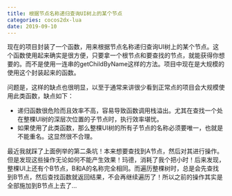 ```yaml
---
title: 根据节点名称递归查询UI树上的某个节点
categories: cocos2dx-lua
date: 2019-09-10
---
```


现在的项目封装了一个函数，用来根据节点名称递归查询UI树上的某个节点。这个函数使用起来确实是很方便，只要拿一个根节点和要查找的节点，就能获得你想要的。而不是使用一连串的getChildByName这样的方法。项目中现在是大规模的使用这个封装起来的函数。

问题是，这样的缺点也很明显，以至于通常来讲很少看到正常点的项目会大规模使用此类函数，缺点如下：
* 递归函数很危险而且效率不高，容易导致函数调用栈溢出。尤其在查找一个处在整棵UI树的深层次位置的子节点时，执行效率堪忧。
* 如果使用了此类函数，那么整棵UI树的所有子节点的名称必须要唯一，也就是不能重名。这显然很不合理。

最近我就踩了上面例举的第二条坑！本来想要查找到A节点，然后对其进行操作。但是发现这些操作无论如何不能产生效果！玛德，消耗了我个把小时！后来发现，整棵UI上还有个B节点，B和A的名称完全相同。而遍历整棵树时，总是会先查找到B节点，然后查找函数就返回结果，不会再继续遍历了！所以之前的操作其实是全部施加到B节点上去了...



